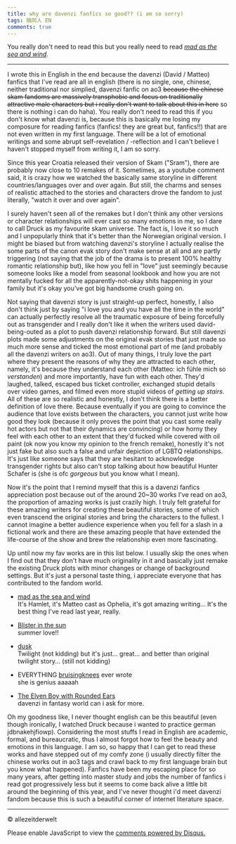 ```yaml
---
title: why are davenzi fanfics so good?? (i am so sorry)
tags: 搞同人 EN
comments: true
---
```


You really don't need to read this but you really need to read [*mad as the sea and wind*](https://archiveofourown.org/works/18507484/chapters/43859389).

<!--more-->
---

I wrote this in English in the end because the davenzi (David / Matteo) fanfics that I've read are all in english (there is no single, one, chinese, neither traditional nor simplied, davenzi fanfic on ao3 ~~because the chinese skam fandoms are massively transphobic and focus on traditionally attractive male characters but i really don't want to talk about this in here~~ so there is nothing i can do haha). You really don't need to read this if you don't know what davenzi is, because this is basically me losing my composure for reading fanfics (fanfics! they are great but, fanfics!!) that are not even written in my first language. There will be a lot of emotional writings and some abrupt self-revelation / -reflection and I can't believe I haven't stopped myself from writing it, I am so sorry.

Since this year Croatia released their version of Skam ("Sram"), there are probably now close to 10 remakes of it. Sometimes, as a youtube comment said, it is crazy how we watched the basically same storyline in different countries/languages over and over again. But still, the charms and senses of realistic attached to the stories and characters drove the fandom to just literally, "watch it over and over again".

I surely haven't seen all of the remakes but I don't think any other versions or character relationships will ever cast so many emotions in me, so I dare to call Druck as my favourite skam universe. The fact is, I love it so much and I unpopularly think that it's better than the Norwegian original version. I might be biased but from watching davenzi's storyline I actually realise the some parts of the canon evak story don't make sense at all and are partly triggering (not saying that the job of the drama is to present 100% healthy romantic relationship but), like how you fell in "love" just seemingly because someone looks like a model from seasonal lookbook and how you are not mentally fucked for all the apparently-not-okay shits happening in your family but it's okay you've got big handsome crush going on.

Not saying that davenzi story is just straight-up perfect, honestly, I also don't think just by saying "i love you and you have all the time in the world" can actually perfectly resolve all the traumatic exposure of being forcefully out as transgender and I really don't like it when the writers used david-being-outed as a plot to push davenzi relationship forward. But still davenzi plots made some  adjustments on the original evak stories that just made so much more sense and ticked the most emotional part of me (and probably all the davenzi writers on ao3). Out of many things, I truly love the part where they present the reasons of why they are attracted to each other, namely, it's because they understand each other (Matteo: ich fühle mich so *verstanden*) and more importantly, have fun with each other. They'd laughed, talked, escaped bus ticket controller, exchanged stupid details over video games, and filmed even more stupid videos of *getting up stairs*. All of these are so realistic and honestly, I don't think there is a better definition of love there. Because eventually if you are going to convince the audience that love exists between the characters, you cannot just write how good they look (because it only proves the point that you cast some really hot actors but not that their dynamics are convincing) or how horny they feel with each other to an extent that they'd fucked while covered with oil paint (ok now you know my opinion to the french remake), honestly it's not just fake but also such a false and unfair depiction of LGBTQ relationships. It's just like someone says that they are hesitant to acknowledge transgender rights but also can't stop talking about how beautiful Hunter Schafer is (she is ofc *gorgeous* but you know what I mean).

Now it's the point that I remind myself that this is a davenzi fanfics appreciation post because out of the around 20~30 works I've read on ao3, the proportion of amazing works is just crazily high. I truly felt grateful for these amazing writers for creating these beautiful stories, some of which even transcend the original stories and bring the characters to the fullest. I cannot imagine a better audience experience when you fell for a slash in a fictional work and there are these amazing people that have extended the life-course of the show and brew the relationship even more fascinating.

Up until now my fav works are in this list below. I usually skip the ones when I find out that they don't have much originality in it and basically just remake the existing Druck plots with minor changes or change of background settings. But it's just a personal taste thing, i appreciate everyone that has contributed to the fandom world.

- [mad as the sea and wind](https://archiveofourown.org/works/18507484/chapters/43859389)  
It's Hamlet, it's Matteo cast as Ophelia, it's got amazing writing... It's the best thing I've read last year, really.

- [Blister in the sun](https://archiveofourown.org/works/19721065/chapters/46673353)   
summer love!!

- [dusk](https://archiveofourown.org/works/22165738/chapters/52913929)  
Twilight (not kidding) but it's just... great... and better than original twilight story... (still not kidding)

- EVERYTHING [bruisingknees](https://archiveofourown.org/users/bruisingknees/pseuds/bruisingknees) ever wrote  
she is genius aaaaah 

- [The Elven Boy with Rounded Ears](https://archiveofourown.org/works/20655197/chapters/49050956)  
davenzi in fantasy world can i ask for more.

Oh my goodness like, I never thought english can be this beautiful (even though ironically, I watched Druck because i wanted to practice german jdbnakehjfiowp). Considering the most stuffs I read in English are academic, formal, and bureaucratic, thus I almost forgot how to feel the beauty and emotions in this language. I am so, so happy that I can get to read these works and have stepped out of my comfy zone (i usually directly filter the chinese works out in ao3 tags and crawl back to my first language brain but you know what happened). Fanfics have been my escaping place for so many years, after getting into master study and jobs the number of fanfics i read got progressively less but it seems to come back alive a little bit around the beginning of this year, and I've never thought i'd meet davenzi fandom because this is such a beautiful corner of internet literature space. 

---
© allezeitderwelt
<div id="disqus_thread"></div>
<script>
    /**
    *  RECOMMENDED CONFIGURATION VARIABLES: EDIT AND UNCOMMENT THE SECTION BELOW TO INSERT DYNAMIC VALUES FROM YOUR PLATFORM OR CMS.
    *  LEARN WHY DEFINING THESE VARIABLES IS IMPORTANT: https://disqus.com/admin/universalcode/#configuration-variables    */
    /*
    var disqus_config = function () {
    this.page.url = PAGE_URL;  // Replace PAGE_URL with your page's canonical URL variable
    this.page.identifier = PAGE_IDENTIFIER; // Replace PAGE_IDENTIFIER with your page's unique identifier variable
    };
    */
    (function() { // DON'T EDIT BELOW THIS LINE
    var d = document, s = d.createElement('script');
    s.src = 'https://https-allezeitderwelt-github-io.disqus.com/embed.js';
    s.setAttribute('data-timestamp', +new Date());
    (d.head || d.body).appendChild(s);
    })();
</script>
<noscript>Please enable JavaScript to view the <a href="https://disqus.com/?ref_noscript">comments powered by Disqus.</a></noscript>
